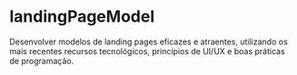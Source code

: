 # landingPageModel
Desenvolver modelos de landing pages eficazes e atraentes, utilizando os mais recentes recursos tecnológicos, princípios de UI/UX e boas práticas de programação.
